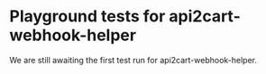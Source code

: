 # Playground tests for api2cart-webhook-helper
We are still awaiting the first test run for api2cart-webhook-helper.
